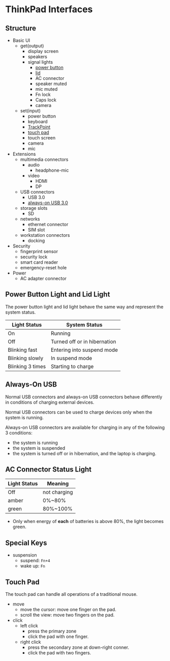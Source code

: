 # ThinkPad Interfaces

## Structure
- Basic UI
    - get(output)
        - display screen
        - speakers
        - signal lights
            - [power button](#power-button-light-and-lid-light)
            - [lid](#power-button-light-and-lid-light)
            - AC connector
            - speaker muted
            - mic muted
            - Fn lock
            - Caps lock
            - camera
    - set(input)
        - power button
        - keyboard
        - [TrackPoint](TrackPoint.md)
        - [touch pad](#touch-pad)
        - touch screen
        - camera
        - mic
- Extensions
    - multimedia connectors
        - audio
            - headphone-mic
        - video
            - HDMI
            - DP
    - USB connectors
        - USB 3.0
        - [always-on USB 3.0](#always-on-usb)
    - storage slots
        - SD
    - networks
        - ethernet connector
        - SIM slot
    - workstation connectors
        - docking
- Security
    - fingerprint sensor
    - security lock
    - smart card reader
    - emergency-reset hole
- Power
    - AC adapter connector

## Power Button Light and Lid Light

The power button light and lid light behave the same way and represent the system status.

| Light Status | System Status |
| --- | --- |
| On | Running |
| Off | Turned off or in hibernation |
| Blinking fast | Entering into suspend mode |
| Blinking slowly | In suspend mode |
| Blinking 3 times | Starting to charge |

## Always-On USB

Normal USB connectors and always-on USB connectors behave differently in conditions of charging external devices.

Normal USB connectors can be used to charge devices only when the system is running.

Always-on USB connectors are available for charging in any of the following 3 conditions:
- the system is running
- the system is suspended
- the system is turned off or in hibernation, and the laptop is charging.

## AC Connector Status Light

| Light Status | Meaning |
| --- | --- |
| Off | not charging |
| amber | 0%~80% |
| green | 80%~100% |

- Only when energy of **each** of batteries is above 80%, the light becomes green.

## Special Keys

- suspension
    - suspend: `Fn+4`
    - wake up: `Fn`

## Touch Pad

The touch pad can handle all operations of a traditional mouse.
- move
    - move the cursor: move one finger on the pad.
    - scroll the view: move two fingers on the pad. 
- click
    - left click
        - press the primary zone
        - click the pad with one finger.
    - right click
        - press the secondary zone at down-right conner.
        - click the pad with two fingers.